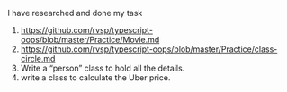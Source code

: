 I have researched and done my task

1) https://github.com/rvsp/typescript-oops/blob/master/Practice/Movie.md
2) https://github.com/rvsp/typescript-oops/blob/master/Practice/class-circle.md
3) Write a “person” class to hold all the details.
4) write a class to calculate the Uber price.

